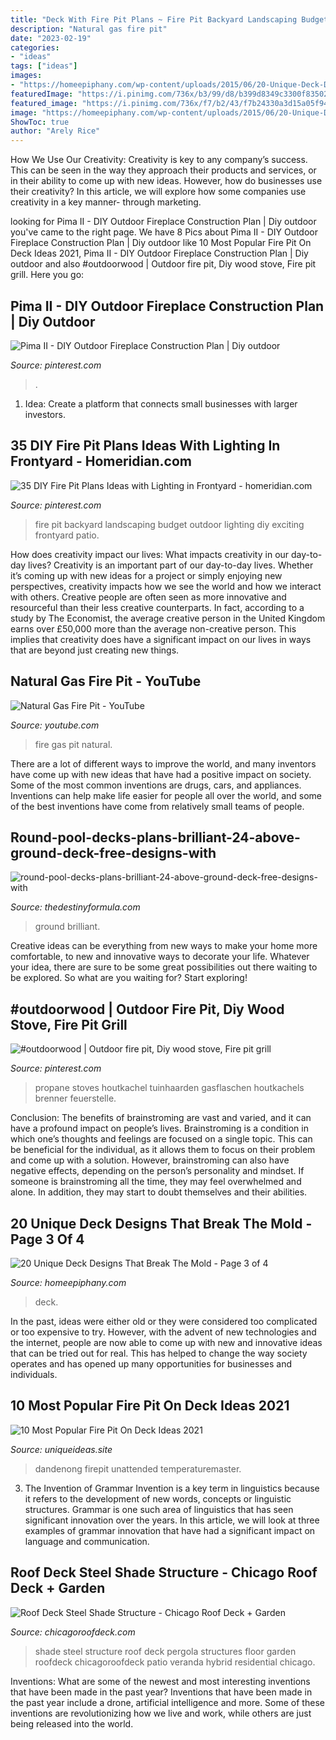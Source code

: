```yaml
---
title: "Deck With Fire Pit Plans ~ Fire Pit Backyard Landscaping Budget Outdoor Lighting Diy Exciting Frontyard Patio"
description: "Natural gas fire pit"
date: "2023-02-19"
categories:
- "ideas"
tags: ["ideas"]
images:
- "https://homeepiphany.com/wp-content/uploads/2015/06/20-Unique-Deck-Designs-That-Break-The-Mold-11.jpg"
featuredImage: "https://i.pinimg.com/736x/b3/99/d8/b399d8349c3300f8350220f678e464c9.jpg"
featured_image: "https://i.pinimg.com/736x/f7/b2/43/f7b24330a3d15a05f941814a4e99fe47.jpg"
image: "https://homeepiphany.com/wp-content/uploads/2015/06/20-Unique-Deck-Designs-That-Break-The-Mold-11.jpg"
ShowToc: true
author: "Arely Rice"
---
```



How We Use Our Creativity:
Creativity is key to any company’s success. This can be seen in the way they approach their products and services, or in their ability to come up with new ideas. However, how do businesses use their creativity? In this article, we will explore how some companies use creativity in a key manner- through marketing.

	

		
looking for Pima II - DIY Outdoor Fireplace Construction Plan | Diy outdoor you've came to the right page. We have 8 Pics about Pima II - DIY Outdoor Fireplace Construction Plan | Diy outdoor like 10 Most Popular Fire Pit On Deck Ideas 2021, Pima II - DIY Outdoor Fireplace Construction Plan | Diy outdoor and also #outdoorwood | Outdoor fire pit, Diy wood stove, Fire pit grill. Here you go:
		
    
## Pima II - DIY Outdoor Fireplace Construction Plan | Diy Outdoor

<img loading=lazy src="https://i.pinimg.com/736x/f7/b2/43/f7b24330a3d15a05f941814a4e99fe47.jpg" onerror="this.onerror=null;this.src='https://tse2.mm.bing.net/th?id=OIP.ezS2o44AU4XOl3dwQKJzlwHaJ3&amp;pid=15.1';" alt="Pima II - DIY Outdoor Fireplace Construction Plan | Diy outdoor">

_Source: pinterest.com_

>. 

	

1. Idea: Create a platform that connects small businesses with larger investors.

    
## 35 DIY Fire Pit Plans Ideas With Lighting In Frontyard - Homeridian.com

<img loading=lazy src="https://i.pinimg.com/736x/b3/99/d8/b399d8349c3300f8350220f678e464c9.jpg" onerror="this.onerror=null;this.src='https://tse4.mm.bing.net/th?id=OIP.MAu6-FYc97G92GS16-tSpgHaHv&amp;pid=15.1';" alt="35 DIY Fire Pit Plans Ideas with Lighting in Frontyard - homeridian.com">

_Source: pinterest.com_

>fire pit backyard landscaping budget outdoor lighting diy exciting frontyard patio. 

	

How does creativity impact our lives: What impacts creativity in our day-to-day lives?
Creativity is an important part of our day-to-day lives. Whether it’s coming up with new ideas for a project or simply enjoying new perspectives, creativity impacts how we see the world and how we interact with others. Creative people are often seen as more innovative and resourceful than their less creative counterparts. In fact, according to a study by The Economist, the average creative person in the United Kingdom earns over £50,000 more than the average non-creative person. This implies that creativity does have a significant impact on our lives in ways that are beyond just creating new things.

    
## Natural Gas Fire Pit - YouTube

<img loading=lazy src="https://i.ytimg.com/vi/6HDC9ZC9K1g/maxresdefault.jpg" onerror="this.onerror=null;this.src='https://tse4.mm.bing.net/th?id=OIP.PEYDkVvECEhJ8JW4Tv7crgHaEK&amp;pid=15.1';" alt="Natural Gas Fire Pit - YouTube">

_Source: youtube.com_

>fire gas pit natural. 

	

There are a lot of different ways to improve the world, and many inventors have come up with new ideas that have had a positive impact on society. Some of the most common inventions are drugs, cars, and appliances. Inventions can help make life easier for people all over the world, and some of the best inventions have come from relatively small teams of people.

    
## Round-pool-decks-plans-brilliant-24-above-ground-deck-free-designs-with

<img loading=lazy src="https://thedestinyformula.com/wp-content/uploads/2018/07/round-pool-decks-plans-brilliant-24-above-ground-deck-free-designs-with-18-630x380.jpg" onerror="this.onerror=null;this.src='https://tse2.mm.bing.net/th?id=OIP.7RAA6aeC5jsoRJ5HHSrUEgHaEd&amp;pid=15.1';" alt="round-pool-decks-plans-brilliant-24-above-ground-deck-free-designs-with">

_Source: thedestinyformula.com_

>ground brilliant. 

	

Creative ideas can be everything from new ways to make your home more comfortable, to new and innovative ways to decorate your life. Whatever your idea, there are sure to be some great possibilities out there waiting to be explored. So what are you waiting for? Start exploring!

    
## #outdoorwood | Outdoor Fire Pit, Diy Wood Stove, Fire Pit Grill

<img loading=lazy src="https://i.pinimg.com/736x/5c/36/50/5c36500d9d229dfa66168ee78d89ba3b.jpg" onerror="this.onerror=null;this.src='https://tse2.mm.bing.net/th?id=OIP.uLGU0vuh0nhndnTUOujBiAHaNK&amp;pid=15.1';" alt="#outdoorwood | Outdoor fire pit, Diy wood stove, Fire pit grill">

_Source: pinterest.com_

>propane stoves houtkachel tuinhaarden gasflaschen houtkachels brenner feuerstelle. 

	

Conclusion: The benefits of brainstroming are vast and varied, and it can have a profound impact on people’s lives.
Brainstroming is a condition in which one’s thoughts and feelings are focused on a single topic. This can be beneficial for the individual, as it allows them to focus on their problem and come up with a solution. However, brainstroming can also have negative effects, depending on the person’s personality and mindset. If someone is brainstroming all the time, they may feel overwhelmed and alone. In addition, they may start to doubt themselves and their abilities.

    
## 20 Unique Deck Designs That Break The Mold - Page 3 Of 4

<img loading=lazy src="https://homeepiphany.com/wp-content/uploads/2015/06/20-Unique-Deck-Designs-That-Break-The-Mold-11.jpg" onerror="this.onerror=null;this.src='https://tse3.mm.bing.net/th?id=OIP.q8eTUsjWpLenfPb8cp2cdgHaFq&amp;pid=15.1';" alt="20 Unique Deck Designs That Break The Mold - Page 3 of 4">

_Source: homeepiphany.com_

>deck. 

	

In the past, ideas were either old or they were considered too complicated or too expensive to try. However, with the advent of new technologies and the internet, people are now able to come up with new and innovative ideas that can be tried out for real. This has helped to change the way society operates and has opened up many opportunities for businesses and individuals.

    
## 10 Most Popular Fire Pit On Deck Ideas 2021

<img loading=lazy src="https://www.uniqueideas.site/wp-content/uploads/outdoor-deck-fire-pit-design-and-ideas-800x800.jpg" onerror="this.onerror=null;this.src='https://tse3.mm.bing.net/th?id=OIP.pCTmQVP4U6wyEuOmlMZIlAHaHa&amp;pid=15.1';" alt="10 Most Popular Fire Pit On Deck Ideas 2021">

_Source: uniqueideas.site_

>dandenong firepit unattended temperaturemaster. 

	

3. The Invention of Grammar
Invention is a key term in linguistics because it refers to the development of new words, concepts or linguistic structures. Grammar is one such area of linguistics that has seen significant innovation over the years. In this article, we will look at three examples of grammar innovation that have had a significant impact on language and communication.

    
## Roof Deck Steel Shade Structure - Chicago Roof Deck + Garden

<img loading=lazy src="https://chicagoroofdeck.com/wp-content/uploads/2017/06/Steel-Shade-Structure_After.jpg" onerror="this.onerror=null;this.src='https://tse1.mm.bing.net/th?id=OIP.wAa9OmI1OOPmUy7pu5Mw7wHaFC&amp;pid=15.1';" alt="Roof Deck Steel Shade Structure - Chicago Roof Deck + Garden">

_Source: chicagoroofdeck.com_

>shade steel structure roof deck pergola structures floor garden roofdeck chicagoroofdeck patio veranda hybrid residential chicago. 

	

Inventions: What are some of the newest and most interesting inventions that have been made in the past year?
Inventions that have been made in the past year include a drone, artificial intelligence and more. Some of these inventions are revolutionizing how we live and work, while others are just being released into the world.

